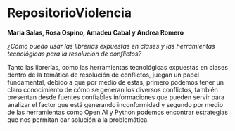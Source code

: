 # RepositorioViolencia
**Maria Salas, Rosa Ospino, Amadeu Cabal y Andrea Romero**

*¿Cómo puedo usar las librerías expuestas en clases y las herramientas tecnológicas para la resolución de conflictos?*

Tanto las librerías, como las herramientas tecnológicas expuestas en clases dentro de la temática de resolución de conflictos, juegan un papel fundamental, debido a que por medio de estas, primero podemos tener un claro conocimiento de cómo se generan los diversos conflictos, también presentan desde fuentes confiables informaciones que pueden servir para analizar el factor que está generando inconformidad y segundo por medio de las herramientas como Open AI y Python podemos encontrar estrategias que nos permitan dar solución a la problemática. 

